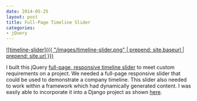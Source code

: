 ```yaml
---
date: 2014-05-25
layout: post
title: Full-Page Timeline Slider
categories:
- jQuery
---
```


[![timeline-slider]({{ "/images/timeline-slider.png" | prepend: site.baseurl | prepend: site.url }})](http://janmilosh.github.io/timeline-demo)

I built this jQuery [full-page, responsive timeline slider](http://janmilosh.github.io/timeline-demo) to meet custom requirements on a project. We needed a full-page responsive slider that could be used to demonstrate a company timeline. This slider also needed to work within a framework which had dynamically generated content. I was easily able to incorporate it into a Django project as shown [here](http://stratesphere.com/timeline).